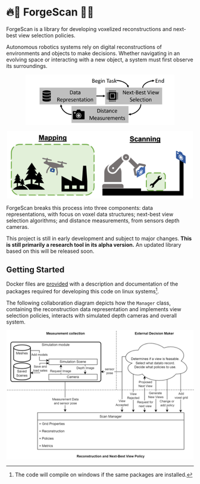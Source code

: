 # 🔥🔨 ForgeScan 🤖📸

ForgeScan is a library for developing voxelized reconstructions and next-best view selection policies.

Autonomous robotics systems rely on digital reconstructions of environments and objects to make
decisions. Whether navigating in an evolving space or interacting with a new object, a system must
first observe its surroundings.

<p align="center">
    <img src="./doc/images/ReconstructionTasks.png"
         alt="Components of a Reconstruction Task"
         width=400/>
</p>
<p align="center">
    <img src="./doc/images/MappingAndScanning.png"
         alt="Mapping and scanning are examples of reconstruction tasks"
         width=500/>
</p>

ForgeScan breaks this process into three components: data representations, with focus on voxel data
structures; next-best view selection algorithms; and distance measurements, from sensors depth
cameras.

This project is still in early development and subject to major changes. **This is still primarily
a research tool in its alpha version.** An updated library based on this will be released soon.


## Getting Started

Docker files are [provided](./docker/README.md) with a description and documentation of the
packages required for developing this code on linux systems[^1].

The following collaboration diagram depicts how the `Manager` class, containing the reconstruction
data representation and implements view selection policies, interacts with simulated depth cameras
and overall system.

<p align="center">
    <img src="./doc/images/CollaborationDiagram.png"
         alt="Components of a Reconstruction Task"
         width=700/>
</p>

[^1]: The code will compile on windows if the same packages are installed.
